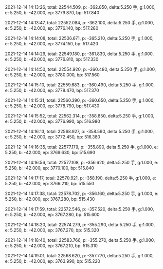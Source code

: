 2021-12-14 14:13:26, total: 22544.509, p: -362.850, delta:5.250 手, g:1.000, e: 5.250, b: -42.000, ep: 3779.870, bp: 517.840

2021-12-14 14:13:47, total: 22552.084, p: -362.100, delta:5.250 手, g:1.000, e: 5.250, b: -42.000, ep: 3776.140, bp: 517.280

2021-12-14 14:14:08, total: 22536.671, p: -365.210, delta:5.250 手, g:1.000, e: 5.250, b: -42.000, ep: 3774.150, bp: 517.420

2021-12-14 14:14:29, total: 22549.180, p: -361.830, delta:5.250 手, g:1.000, e: 5.250, b: -42.000, ep: 3776.810, bp: 517.330

2021-12-14 14:14:50, total: 22554.920, p: -360.480, delta:5.250 手, g:1.000, e: 5.250, b: -42.000, ep: 3780.000, bp: 517.560

2021-12-14 14:15:10, total: 22559.683, p: -360.490, delta:5.250 手, g:1.000, e: 5.250, b: -42.000, ep: 3778.470, bp: 517.370

2021-12-14 14:15:31, total: 22560.390, p: -360.650, delta:5.250 手, g:1.000, e: 5.250, b: -42.000, ep: 3778.790, bp: 517.430

2021-12-14 14:15:52, total: 22562.314, p: -358.850, delta:5.250 手, g:1.000, e: 5.250, b: -42.000, ep: 3776.990, bp: 516.980

2021-12-14 14:16:13, total: 22568.927, p: -358.590, delta:5.250 手, g:1.000, e: 5.250, b: -42.000, ep: 3772.450, bp: 516.380

2021-12-14 14:16:35, total: 22577.179, p: -355.890, delta:5.250 手, g:1.000, e: 5.250, b: -42.000, ep: 3769.630, bp: 515.690

2021-12-14 14:16:56, total: 22577.108, p: -356.620, delta:5.250 手, g:1.000, e: 5.250, b: -42.000, ep: 3770.100, bp: 515.840

2021-12-14 14:17:17, total: 22570.921, p: -358.190, delta:5.250 手, g:1.000, e: 5.250, b: -42.000, ep: 3766.210, bp: 515.550

2021-12-14 14:17:38, total: 22578.702, p: -356.160, delta:5.250 手, g:1.000, e: 5.250, b: -42.000, ep: 3767.280, bp: 515.430

2021-12-14 14:17:59, total: 22572.546, p: -357.520, delta:5.250 手, g:1.000, e: 5.250, b: -42.000, ep: 3767.280, bp: 515.600

2021-12-14 14:18:20, total: 22574.279, p: -355.290, delta:5.250 手, g:1.000, e: 5.250, b: -42.000, ep: 3767.270, bp: 515.320

2021-12-14 14:18:40, total: 22583.766, p: -355.270, delta:5.250 手, g:1.000, e: 5.250, b: -42.000, ep: 3767.210, bp: 515.310

2021-12-14 14:19:01, total: 22568.620, p: -357.770, delta:5.250 手, g:1.000, e: 5.250, b: -42.000, ep: 3763.990, bp: 515.220